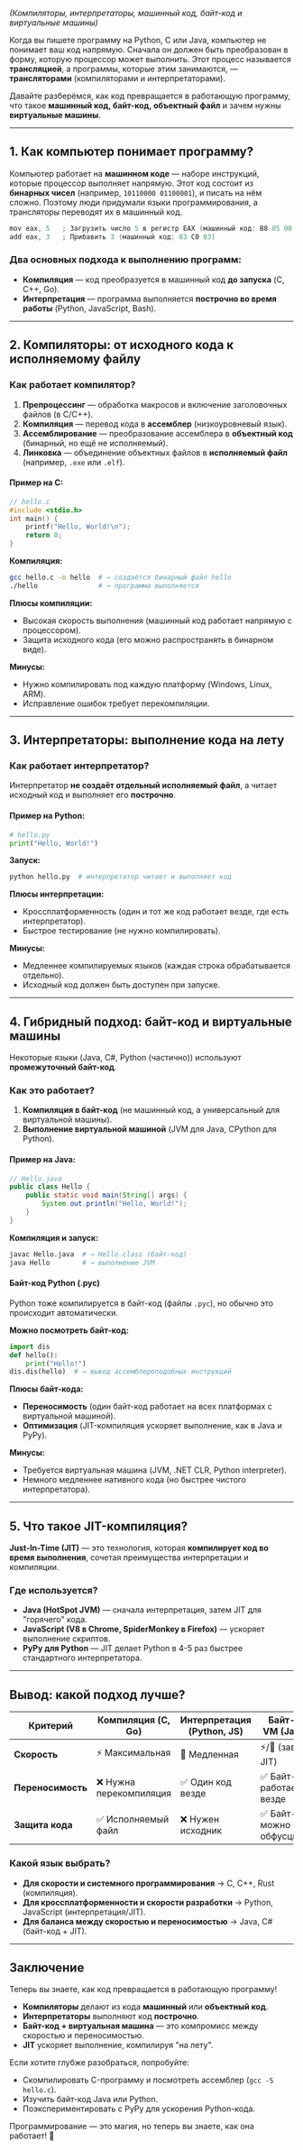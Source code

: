 *(Компиляторы, интерпретаторы, машинный код, байт-код и виртуальные машины)*  

Когда вы пишете программу на Python, C или Java, компьютер не понимает ваш код напрямую. Сначала он должен быть преобразован в форму, которую процессор может выполнить. Этот процесс называется **трансляцией**, а программы, которые этим занимаются, — **трансляторами** (компиляторами и интерпретаторами).  

Давайте разберёмся, как код превращается в работающую программу, что такое **машинный код, байт-код, объектный файл** и зачем нужны **виртуальные машины**.  

---

## **1. Как компьютер понимает программу?**  
Компьютер работает на **машинном коде** — наборе инструкций, которые процессор выполняет напрямую. Этот код состоит из **бинарных чисел** (например, `10110000 01100001`), и писать на нём сложно. Поэтому люди придумали языки программирования, а трансляторы переводят их в машинный код.  

```c
mov eax, 5   ; Загрузить число 5 в регистр EAX (машинный код: B8 05 00 00 00)
add eax, 3   ; Прибавить 3 (машинный код: 83 C0 03)
```
### **Два основных подхода к выполнению программ:**  
- **Компиляция** — код преобразуется в машинный код **до запуска** (C, C++, Go).  
- **Интерпретация** — программа выполняется **построчно во время работы** (Python, JavaScript, Bash).  


---

## **2. Компиляторы: от исходного кода к исполняемому файлу**  
### **Как работает компилятор?**  
1. **Препроцессинг** — обработка макросов и включение заголовочных файлов (в C/C++).  
2. **Компиляция** — перевод кода в **ассемблер** (низкоуровневый язык).  
3. **Ассемблирование** — преобразование ассемблера в **объектный код** (бинарный, но ещё не исполняемый).  
4. **Линковка** — объединение объектных файлов в **исполняемый файл** (например, `.exe` или `.elf`).  

#### **Пример на C:**  
```c
// hello.c
#include <stdio.h>
int main() {
    printf("Hello, World!\n");
    return 0;
}
```
**Компиляция:**  
```bash
gcc hello.c -o hello  # → создаётся бинарный файл hello
./hello               # → программа выполняется
```

**Плюсы компиляции:**  
- Высокая скорость выполнения (машинный код работает напрямую с процессором).  
- Защита исходного кода (его можно распространять в бинарном виде).  

**Минусы:**  
- Нужно компилировать под каждую платформу (Windows, Linux, ARM).  
- Исправление ошибок требует перекомпиляции.  

---

## **3. Интерпретаторы: выполнение кода на лету**  
### **Как работает интерпретатор?**  
Интерпретатор **не создаёт отдельный исполняемый файл**, а читает исходный код и выполняет его **построчно**.  

#### **Пример на Python:**  
```python
# hello.py
print("Hello, World!")
```
**Запуск:**  
```bash
python hello.py  # интерпретатор читает и выполняет код
```

**Плюсы интерпретации:**  
- Кроссплатформенность (один и тот же код работает везде, где есть интерпретатор).  
- Быстрое тестирование (не нужно компилировать).  

**Минусы:**  
- Медленнее компилируемых языков (каждая строка обрабатывается отдельно).  
- Исходный код должен быть доступен при запуске.  

---

## **4. Гибридный подход: байт-код и виртуальные машины**  
Некоторые языки (Java, C#, Python (частично)) используют **промежуточный байт-код**.  

### **Как это работает?**  
1. **Компиляция в байт-код** (не машинный код, а универсальный для виртуальной машины).  
2. **Выполнение виртуальной машиной** (JVM для Java, CPython для Python).  

#### **Пример на Java:**  
```java
// Hello.java
public class Hello {
    public static void main(String[] args) {
        System.out.println("Hello, World!");
    }
}
```
**Компиляция и запуск:**  
```bash
javac Hello.java  # → Hello.class (байт-код)
java Hello        # → выполнение JVM
```

#### **Байт-код Python (.pyc)**  
Python тоже компилируется в байт-код (файлы `.pyc`), но обычно это происходит автоматически.  

**Можно посмотреть байт-код:**  
```python
import dis
def hello():
    print("Hello!")
dis.dis(hello)  # → вывод ассемблероподобных инструкций
```

**Плюсы байт-кода:**  
- **Переносимость** (один байт-код работает на всех платформах с виртуальной машиной).  
- **Оптимизация** (JIT-компиляция ускоряет выполнение, как в Java и PyPy).  

**Минусы:**  
- Требуется виртуальная машина (JVM, .NET CLR, Python interpreter).  
- Немного медленнее нативного кода (но быстрее чистого интерпретатора).  

---

## **5. Что такое JIT-компиляция?**  
**Just-In-Time (JIT)** — это технология, которая **компилирует код во время выполнения**, сочетая преимущества интерпретации и компиляции.  

### **Где используется?**  
- **Java (HotSpot JVM)** — сначала интерпретация, затем JIT для "горячего" кода.  
- **JavaScript (V8 в Chrome, SpiderMonkey в Firefox)** — ускоряет выполнение скриптов.  
- **PyPy для Python** — JIT делает Python в 4-5 раз быстрее стандартного интерпретатора.  

---

## **Вывод: какой подход лучше?**  
| **Критерий**       | **Компиляция** (C, Go) | **Интерпретация** (Python, JS) | **Байт-код + VM** (Java, C#) |  
|-------------------|----------------------|----------------------|----------------------|  
| **Скорость**      | ⚡ Максимальная       | 🐢 Медленная         | ⚡/🐢 (зависит от JIT) |  
| **Переносимость** | ❌ Нужна перекомпиляция | ✅ Один код везде    | ✅ Байт-код работает везде |  
| **Защита кода**   | ✅ Исполняемый файл   | ❌ Нужен исходник    | ✅ Байт-код можно обфусцировать |  

### **Какой язык выбрать?**  
- **Для скорости и системного программирования** → C, C++, Rust (компиляция).  
- **Для кроссплатформенности и скорости разработки** → Python, JavaScript (интерпретация/JIT).  
- **Для баланса между скоростью и переносимостью** → Java, C# (байт-код + JIT).  

---

## **Заключение**  
Теперь вы знаете, как код превращается в работающую программу!  
- **Компиляторы** делают из кода **машинный** или **объектный код**.  
- **Интерпретаторы** выполняют код **построчно**.  
- **Байт-код + виртуальная машина** — это компромисс между скоростью и переносимостью.  
- **JIT** ускоряет выполнение, компилируя "на лету".  

Если хотите глубже разобраться, попробуйте:  
- Скомпилировать C-программу и посмотреть ассемблер (`gcc -S hello.c`).  
- Изучить байт-код Java или Python.  
- Поэкспериментировать с PyPy для ускорения Python-кода.  

Программирование — это магия, но теперь вы знаете, как она работает! 🚀